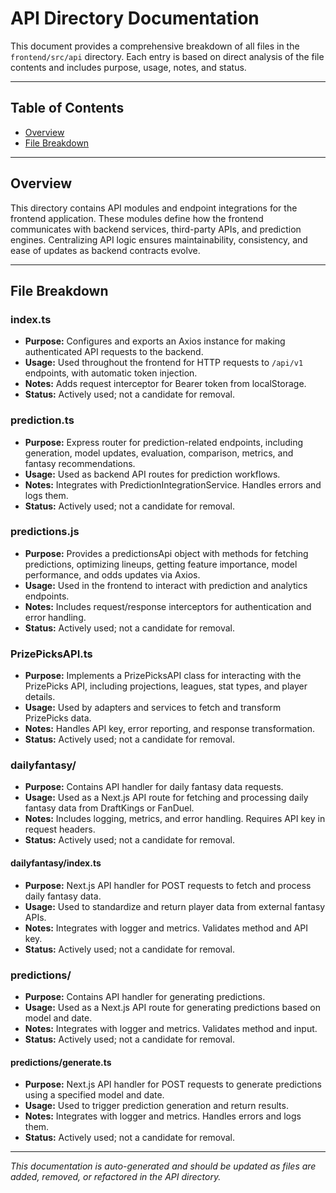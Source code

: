 # API Directory Documentation

This document provides a comprehensive breakdown of all files in the `frontend/src/api` directory. Each entry is based on direct analysis of the file contents and includes purpose, usage, notes, and status.

---

## Table of Contents

- [Overview](#overview)
- [File Breakdown](#file-breakdown)

---

## Overview

This directory contains API modules and endpoint integrations for the frontend application. These modules define how the frontend communicates with backend services, third-party APIs, and prediction engines. Centralizing API logic ensures maintainability, consistency, and ease of updates as backend contracts evolve.

---

## File Breakdown

### index.ts

- **Purpose:** Configures and exports an Axios instance for making authenticated API requests to the backend.
- **Usage:** Used throughout the frontend for HTTP requests to `/api/v1` endpoints, with automatic token injection.
- **Notes:** Adds request interceptor for Bearer token from localStorage.
- **Status:** Actively used; not a candidate for removal.

### prediction.ts

- **Purpose:** Express router for prediction-related endpoints, including generation, model updates, evaluation, comparison, metrics, and fantasy recommendations.
- **Usage:** Used as backend API routes for prediction workflows.
- **Notes:** Integrates with PredictionIntegrationService. Handles errors and logs them.
- **Status:** Actively used; not a candidate for removal.

### predictions.js

- **Purpose:** Provides a predictionsApi object with methods for fetching predictions, optimizing lineups, getting feature importance, model performance, and odds updates via Axios.
- **Usage:** Used in the frontend to interact with prediction and analytics endpoints.
- **Notes:** Includes request/response interceptors for authentication and error handling.
- **Status:** Actively used; not a candidate for removal.

### PrizePicksAPI.ts

- **Purpose:** Implements a PrizePicksAPI class for interacting with the PrizePicks API, including projections, leagues, stat types, and player details.
- **Usage:** Used by adapters and services to fetch and transform PrizePicks data.
- **Notes:** Handles API key, error reporting, and response transformation.
- **Status:** Actively used; not a candidate for removal.

### dailyfantasy/

- **Purpose:** Contains API handler for daily fantasy data requests.
- **Usage:** Used as a Next.js API route for fetching and processing daily fantasy data from DraftKings or FanDuel.
- **Notes:** Includes logging, metrics, and error handling. Requires API key in request headers.
- **Status:** Actively used; not a candidate for removal.

#### dailyfantasy/index.ts

- **Purpose:** Next.js API handler for POST requests to fetch and process daily fantasy data.
- **Usage:** Used to standardize and return player data from external fantasy APIs.
- **Notes:** Integrates with logger and metrics. Validates method and API key.
- **Status:** Actively used; not a candidate for removal.

### predictions/

- **Purpose:** Contains API handler for generating predictions.
- **Usage:** Used as a Next.js API route for generating predictions based on model and date.
- **Notes:** Integrates with logger and metrics. Validates method and input.
- **Status:** Actively used; not a candidate for removal.

#### predictions/generate.ts

- **Purpose:** Next.js API handler for POST requests to generate predictions using a specified model and date.
- **Usage:** Used to trigger prediction generation and return results.
- **Notes:** Integrates with logger and metrics. Handles errors and logs them.
- **Status:** Actively used; not a candidate for removal.

---

_This documentation is auto-generated and should be updated as files are added, removed, or refactored in the API directory._
